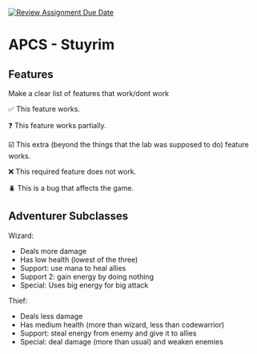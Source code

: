 [![Review Assignment Due Date](https://classroom.github.com/assets/deadline-readme-button-22041afd0340ce965d47ae6ef1cefeee28c7c493a6346c4f15d667ab976d596c.svg)](https://classroom.github.com/a/KprAwj1n)
# APCS - Stuyrim

## Features

Make a clear list of features that work/dont work

:white_check_mark: This feature works.

:question: This feature works partially.

:ballot_box_with_check: This extra (beyond the things that the lab was supposed to do) feature works.

:x: This required feature does not work.

:beetle: This is a bug that affects the game.


## Adventurer Subclasses

Wizard:
- Deals more damage
- Has low health (lowest of the three)
- Support: use mana to heal allies
- Support 2: gain energy by doing nothing
- Special: Uses big energy for big attack

Thief:
- Deals less damage
- Has medium health (more than wizard, less than codewarrior)
- Support: steal energy from enemy and give it to allies
- Special: deal damage (more than usual) and weaken enemies
